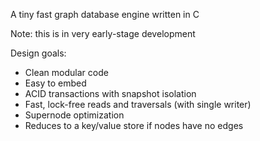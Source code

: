 A tiny fast graph database engine written in C

Note: this is in very early-stage development

Design goals:
- Clean modular code
- Easy to embed
- ACID transactions with snapshot isolation
- Fast, lock-free reads and traversals (with single writer)
- Supernode optimization
- Reduces to a key/value store if nodes have no edges
